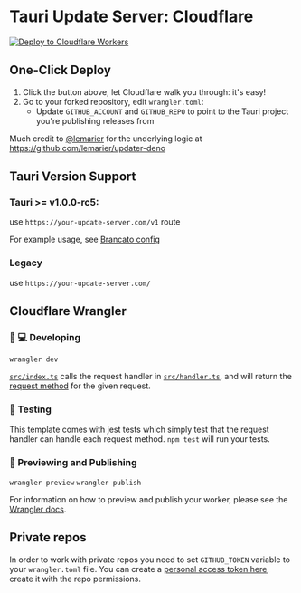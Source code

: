 # Tauri Update Server: Cloudflare

[![Deploy to Cloudflare Workers](https://deploy.workers.cloudflare.com/button)](https://deploy.workers.cloudflare.com/?url=https://github.com/killeencode/tauri-update-cloudflare)

## One-Click Deploy

1. Click the button above, let Cloudflare walk you through: it's easy!
2. Go to your forked repository, edit `wrangler.toml`:
   - Update `GITHUB_ACCOUNT` and `GITHUB_REPO` to point to the Tauri project you're publishing releases from

Much credit to [@lemarier](https://github.com/lemarier) for the underlying logic at
https://github.com/lemarier/updater-deno

## Tauri Version Support

### Tauri >= v1.0.0-rc5:

use `https://your-update-server.com/v1` route

For example usage, see
[Brancato config](https://github.com/KilleenCode/brancato/blob/main/src-tauri/tauri.conf.json#L55)

### Legacy

use `https://your-update-server.com/`

## Cloudflare Wrangler

### 👩 💻 Developing

`wrangler dev`

[`src/index.ts`](./src/index.ts) calls the request handler in [`src/handler.ts`](./src/handler.ts), and will return the
[request method](https://developer.mozilla.org/en-US/docs/Web/API/Request/method) for the given request.

### 🧪 Testing

This template comes with jest tests which simply test that the request handler can handle each request method.
`npm test` will run your tests.

### 👀 Previewing and Publishing

`wrangler preview` `wrangler publish`

For information on how to preview and publish your worker, please see the
[Wrangler docs](https://developers.cloudflare.com/workers/tooling/wrangler/commands/#publish).

## Private repos

In order to work with private repos you need to set `GITHUB_TOKEN` variable to your `wrangler.toml` file. You can create
a [personal access token here](https://github.com/settings/tokens/new), create it with the repo permissions.

